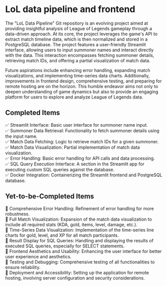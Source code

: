 # LoL data pipeline and frontend
The "LoL Data Pipeline" Git repository is an evolving project aimed at providing insightful analysis of League of Legends gameplay through a data-driven approach. At its core, the project leverages the game's API to extract match timeline data, which is then normalized and stored in a PostgreSQL database. The project features a user-friendly Streamlit interface, allowing users to input summoner names and interact directly with the data. This interaction encompasses fetching summoner details, retrieving match IDs, and offering a partial visualization of match data.

Future aspirations include enhancing error handling, expanding match visualizations, and implementing time-series data charts. Additionally, improvements in frontend design, comprehensive testing, and preparing for remote hosting are on the horizon. This humble endeavor aims not only to deepen understanding of game dynamics but also to provide an engaging platform for users to explore and analyze League of Legends data.

## Completed Items
✅ Streamlit Interface: Basic user interface for summoner name input.  
✅ Summoner Data Retrieval: Functionality to fetch summoner details using the input name.  
✅ Match Data Fetching: Logic to retrieve match IDs for a given summoner.  
✅ Match Data Visualization: Partial implementation of match data visualization.  
✅ Error Handling: Basic error handling for API calls and data processing.  
✅ SQL Query Execution Interface: A section in the Streamlit app for executing custom SQL queries against the database.  
✅ Docker Integration: Containerizing the Streamlit frontend and PostgreSQL database.  


## Yet-to-be-Completed Items
🔳 Comprehensive Error Handling: Refinement of error handling for more robustness.  
🔳 Full Match Visualization: Expansion of the match data visualization to include all required stats (KDA, gold, items, level, damage, etc.).  
🔳 Time-Series Data Visualization: Implementation of the time-series line charts for gold, level, and XP for all match participants.  
🔳 Result Display for SQL Queries: Handling and displaying the results of executed SQL queries, especially for SELECT statements.  
🔳 Frontend Aesthetics and Usability: Enhancing the user interface for better user experience and aesthetics.  
🔳 Testing and Debugging: Comprehensive testing of all functionalities to ensure reliability.  
🔳 Deployment and Accessibility: Setting up the application for remote hosting, involving server configuration and security considerations. 
